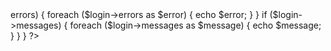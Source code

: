 <?php
if (isset($login)) {
    if ($login->errors) {
        foreach ($login->errors as $error) {
            echo $error;
        }
    }
    if ($login->messages) {
        foreach ($login->messages as $message) {
            echo $message;
        }
    }
}
?>
<!DOCTYPE html>
<html>
<head>
    <title>Code Network</title>
    <Link rel = "ícone de atalho" type = "image / x-icon" href = "http://localhost/php-login-minimal-master/favicon.ico">
    <style>

         #geral {
            text-align: center;
            margin-top: 160px;

        }

         #geral .caixa {
             margin-left: 800px;
             width: 15%;
             height: 40%;
         }

        #geral .campo {
            font-family: tahoma, arial;
            color: black;
        }

        #geral input.login_input {
            margin-top: 15px;
            border-radius: 5px;
            outline: none;
        }

        #geral input.entrar {
            width: 140px;
            height: 25px;
            color: white;
            background: #0097a5;
            border-radius: 5px;
        }

        #geral input.entrar:hover {
            border: solid 2px black;
        }

        #geral a.registro {
            text-decoration: none;
            font-family: tahoma, arial;
            color: blue;
        }
    </style>
</head>
<body>

    <div id="geral">
        <fieldset class="caixa">
            <form method="post" action="index.php" name="loginform">

                <label class="campo">Usuário</label><br>
                    <input class="login_input" type="text" name="user_name" placeholder="Usuário" required /><br><br>

                <label class="campo">Senha</label><br>
                    <input class="login_input" type="password" name="user_password" autocomplete="off" placeholder="Senha" required /><br><br>

                <input type="submit" class="entrar"  name="login" value="Entrar" />

         </form>
    <a href="register.php" class="registro">Registre-se</a>
        </fieldset>
    </div>
</body>
</html>


